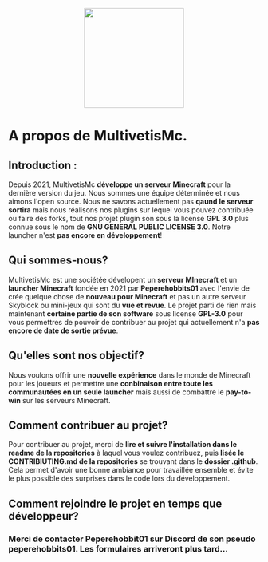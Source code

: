 <p align="center"><a target="_blank" href="https://www.multivetismc.com"><img height="200" src="vhttps://github.com/MultivetisMc/.github/blob/main/Assets/MultivetisMc.png"></a></p>

# A propos de MultivetisMc.

## Introduction :

Depuis 2021, MultivetisMc **développe un serveur Minecraft** pour la dernière version du jeu. Nous sommes une équipe déterminée et nous aimons l'open source. Nous ne savons actuellement pas **qaund le serveur sortira** mais nous réalisons nos plugins sur lequel vous pouvez contribuée ou faire des forks, tout nos projet plugin son sous la license **GPL 3.0** plus connue sous le nom de **GNU GENERAL PUBLIC LICENSE 3.0**. Notre launcher n'est **pas encore en développement**!

## Qui sommes-nous?

MultivetisMc est une sociétée dévelopent un **serveur MInecraft** et un **launcher Minecraft** fondée en 2021 par **Peperehobbits01** avec l'envie de crée quelque chose de **nouveau pour Minecraft** et pas un autre serveur Skyblock ou mini-jeux qui sont du **vue et revue**. Le projet parti de rien mais maintenant **certaine partie de son software** sous license **GPL-3.0** pour vous permettres de pouvoir de contribuer au projet qui actuellement n'a **pas encore de date de sortie prévue**.

## Qu'elles sont nos objectif?

Nous voulons offrir une **nouvelle expérience** dans le monde de Minecraft pour les joueurs et permettre une **conbinaison entre toute les communautées en un seule launcher** mais aussi de combattre le **pay-to-win** sur les serveurs Minecraft.

## Comment contribuer au projet?

Pour contribuer au projet, merci de **lire et suivre l'installation dans le readme de la repositories** à laquel vous voulez contribuez, puis **lisée le CONTRIBIUTING.md de la repositories** se trouvant dans le **dossier .github**. Cela permet d'avoir une bonne ambiance pour travaillée ensemble et évite le plus possible des surprises dans le code lors du développement.

## Comment rejoindre le projet en temps que développeur?

### Merci de contacter Peperehobbit01 sur Discord de son pseudo peperehobbits01. Les formulaires arriveront plus tard...
